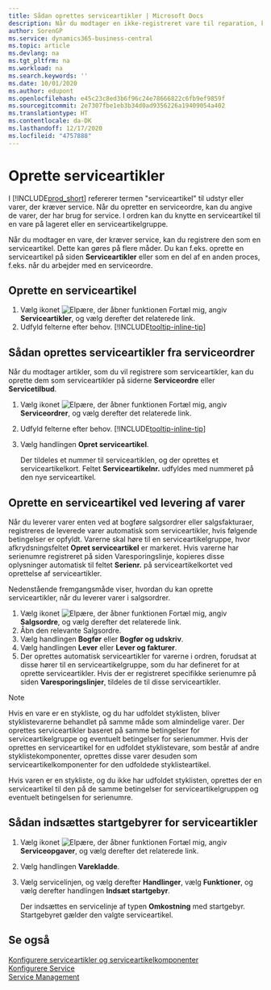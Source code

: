 ```yaml
---
title: Sådan oprettes serviceartikler | Microsoft Docs
description: Når du modtager en ikke-registreret vare til reparation, kan du registrere den som en serviceartikel.
author: SorenGP
ms.service: dynamics365-business-central
ms.topic: article
ms.devlang: na
ms.tgt_pltfrm: na
ms.workload: na
ms.search.keywords: ''
ms.date: 10/01/2020
ms.author: edupont
ms.openlocfilehash: e45c23c8ed3b6f96c24e78666822c6fb9ef9859f
ms.sourcegitcommit: 2e7307fbe1eb3b34d0ad9356226a19409054a402
ms.translationtype: HT
ms.contentlocale: da-DK
ms.lasthandoff: 12/17/2020
ms.locfileid: "4757888"
---
```

# <a name="create-service-items"></a>Oprette serviceartikler
I [!INCLUDE[prod_short](includes/prod_short.md)] refererer termen "serviceartikel" til udstyr eller varer, der kræver service. Når du opretter en serviceordre, kan du angive de varer, der har brug for service. I ordren kan du knytte en serviceartikel til en vare på lageret eller en serviceartikelgruppe.    

Når du modtager en vare, der kræver service, kan du registrere den som en serviceartikel. Dette kan gøres på flere måder. Du kan f.eks. oprette en serviceartikel på siden **Serviceartikler** eller som en del af en anden proces, f.eks. når du arbejder med en serviceordre.   

## <a name="to-create-a-service-item"></a>Oprette en serviceartikel  
1. Vælg ikonet ![Elpære, der åbner funktionen Fortæl mig](media/ui-search/search_small.png "Fortæl mig, hvad du vil foretage dig"), angiv **Serviceartikler**, og vælg derefter det relaterede link.
2. Udfyld felterne efter behov. [!INCLUDE[tooltip-inline-tip](includes/tooltip-inline-tip_md.md)]  

## <a name="to-create-service-items-within-a-service-order"></a>Sådan oprettes serviceartikler fra serviceordrer  
Når du modtager artikler, som du vil registrere som serviceartikler, kan du oprette dem som serviceartikler på siderne **Serviceordre** eller **Servicetilbud**.  

1. Vælg ikonet ![Elpære, der åbner funktionen Fortæl mig](media/ui-search/search_small.png "Fortæl mig, hvad du vil foretage dig"), angiv **Serviceordrer**, og vælg derefter det relaterede link.  
2. Udfyld felterne efter behov. [!INCLUDE[tooltip-inline-tip](includes/tooltip-inline-tip_md.md)]  
3. Vælg handlingen **Opret serviceartikel**.  

    Der tildeles et nummer til serviceartiklen, og der oprettes et serviceartikelkort. Feltet **Serviceartikelnr.** udfyldes med nummeret på den nye serviceartikel.

## <a name="to-create-a-service-item-when-shipping-items"></a>Oprette en serviceartikel ved levering af varer  
Når du leverer varer enten ved at bogføre salgsordrer eller salgsfakturaer, registreres de leverede varer automatisk som serviceartikler, hvis følgende betingelser er opfyldt. Varerne skal høre til en serviceartikelgruppe, hvor afkrydsningsfeltet **Opret serviceartikel** er markeret. Hvis varerne har serienumre registreret på siden Varesporingslinje, kopieres disse oplysninger automatisk til feltet **Serienr.** på serviceartikelkortet ved oprettelse af serviceartikler.  

Nedenstående fremgangsmåde viser, hvordan du kan oprette serviceartikler, når du leverer varer i salgsordrer.  

1. Vælg ikonet ![Elpære, der åbner funktionen Fortæl mig](media/ui-search/search_small.png "Fortæl mig, hvad du vil foretage dig"), angiv **Salgsordre**, og vælg derefter det relaterede link.  
2. Åbn den relevante Salgsordre.  
3. Vælg handlingen **Bogfør** eller **Bogfør og udskriv**.  
4. Vælg handlingen **Lever** eller **Lever og fakturer**.  
5. Der oprettes automatisk serviceartikler for varerne i ordren, forudsat at disse hører til en serviceartikelgruppe, som du har defineret for at oprette serviceartikler. Hvis der er registreret specifikke serienumre på siden **Varesporingslinjer**, tildeles de til disse serviceartikler.  

> [!NOTE]  
>  Hvis en vare er en stykliste, og du har udfoldet styklisten, bliver styklistevarerne behandlet på samme måde som almindelige varer. Der oprettes serviceartikler baseret på samme betingelser for serviceartikelgruppe og eventuelt betingelser for serienummer. Hvis der oprettes en serviceartikel for en udfoldet styklistevare, som består af andre styklistekomponenter, oprettes disse varer desuden som serviceartikelkomponenter for den udfoldede styklisteartikel.  
>   
>  Hvis varen er en stykliste, og du ikke har udfoldet styklisten, oprettes der en serviceartikel til den på de samme betingelser for serviceartikelgruppen og eventuelt betingelsen for serienumre.  

## <a name="to-insert-a-starting-fee-for-a-service-item"></a>Sådan indsættes startgebyrer for serviceartikler
1. Vælg ikonet ![Elpære, der åbner funktionen Fortæl mig](media/ui-search/search_small.png "Fortæl mig, hvad du vil foretage dig"), angiv **Serviceopgaver**, og vælg derefter det relaterede link.
2. Vælg handlingen **Varekladde**.
3. Vælg servicelinjen, og vælg derefter **Handlinger**, vælg **Funktioner**, og vælg derefter handlingen **Indsæt startgebyr**.  

    Der indsættes en servicelinje af typen **Omkostning** med startgebyr. Startgebyret gælder den valgte serviceartikel.

## <a name="see-also"></a>Se også  
[Konfigurere serviceartikler og serviceartikelkomponenter](service-how-setup-service-items.md)  
[Konfigurere Service](service-setup-service.md)  
[Service Management](service-service.md)  
